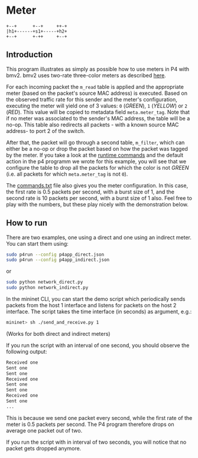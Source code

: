 # Meter

```
+--+      +--+     ++-+
|h1+------+s1+-----+h2+
+--+      +-++     +--+

```


## Introduction

This program illustrates as simply as possible how to use meters in P4 with
bmv2. bmv2 uses two-rate three-color meters as described
[here](https://tools.ietf.org/html/rfc2698).

For each incoming packet the `m_read` table is applied and the appropriate
meter (based on the packet's source MAC address) is executed. Based on the
observed traffic rate for this sender and the meter's configuration, executing
the meter will yield one of 3 values: `0` (*GREEN*), `1` (*YELLOW*) or `2`
(*RED*). This value will be copied to metadata field `meta.meter_tag`. Note that
if no meter was associated to the sender's MAC address, the table will be a
no-op. This table also redirects all packets - with a known source MAC address-
to port 2 of the switch.

After that, the packet will go through a second table, `m_filter`, which can
either be a no-op or drop the packet based on how the packet was tagged by the
meter. If you take a look at the [runtime commands](commands.txt) and the
default action in the p4 programm we wrote for this example, you will see that
we configure the table to drop all the packets for which the color is not
*GREEN* (i.e. all packets for which `meta.meter_tag` is not `0`).

The [commands.txt](commands.txt) file also gives you the meter configuration.
In this case, the first rate is 0.5 packets per second, with a burst size of
1, and the second rate is 10 packets per second, with a burst size of 1 also.
Feel free to play with the numbers, but these play nicely with the
demonstration below.

## How to run

There are two examples, one using a direct and one using an indirect meter.
You can start them using:
```bash
sudo p4run --config p4app_direct.json
sudo p4run --config p4app_indirect.json
```

or
```bash
sudo python network_direct.py
sudo python network_indirect.py
```

In the mininet CLI, you can start the demo script which periodically
sends packets from the host 1 interface and listens for packets on the host 2
interface. The script takes the time interface (in seconds) as argument, e.g.:
```bash
mininet> sh ./send_and_receive.py 1
```

(Works for both direct and indirect meters)

If you run the script with an interval of one second, you should observe the
following output:
```bash
Received one
Sent one
Sent one
Received one
Sent one
Sent one
Received one
Sent one
...
```

This is because we send one packet every second, while the first rate of the
meter is 0.5 packets per second. The P4 program therefore drops on average one
packet out of two.

If you run the script with in interval of two seconds, you will notice that
no packet gets dropped anymore.

